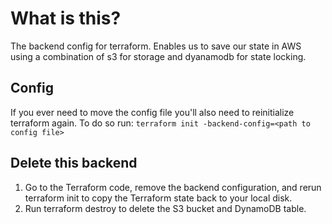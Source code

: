# What is this?

The backend config for terraform. Enables us to save our state in AWS using a combination of s3 for storage and dyanamodb for state locking.

## Config

If you ever need to move the config file you'll also need to reinitialize terraform again. To do so run:
`terraform init -backend-config=<path to config file>`

## Delete this backend

1. Go to the Terraform code, remove the backend configuration, and rerun terraform init to copy the Terraform state back to your local disk.
2. Run terraform destroy to delete the S3 bucket and DynamoDB table.
